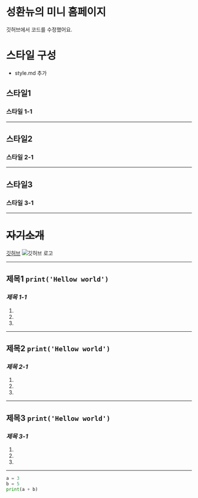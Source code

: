 # 성환뉴의 미니 홈페이지

깃허브에서 코드를 수정했어요.

# 스타일 구성
- style.md 추가

## 스타일1
### 스타일 1-1

---

## 스타일2
### 스타일 2-1

---

## 스타일3
### 스타일 3-1

---

# ~~자기소개~~

[깃허브](https://github.com/sung-hwan-new/Minihomepage/blob/main/README.md)
![깃허브 로고](https://velog.velcdn.com/images/persestitan/post/5ef6f63a-c279-465d-b65d-97ff39848f6c/image.jpeg)

---

## **제목1** `print('Hellow world')`
### *제목 1-1*
1.
2.
3.

---

## **제목2** `print('Hellow world')`
### *제목 2-1*
1.
2.
3.

---

## **제목3** `print('Hellow world')`
### *제목 3-1*
1.
2.
3.

---

```Python
a = 3
b = 5
print(a + b)
```
